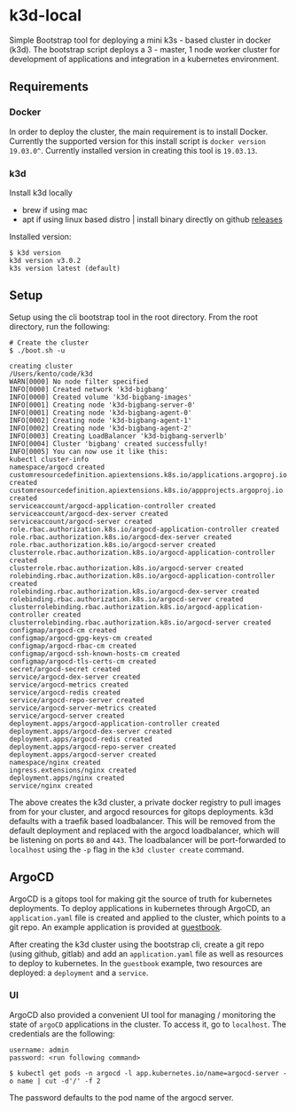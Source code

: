 # k3d-local

Simple Bootstrap tool for deploying a mini k3s - based cluster in docker (k3d). The bootstrap script deploys a 3 - master, 1 node worker cluster for development of applications and integration in a kubernetes environment.  

## Requirements
### Docker
In order to deploy the cluster, the main requirement is to install Docker.  Currently the supported version for this install script is `docker version 19.03.0^`.  Currently installed version in creating this tool is `19.03.13`.  

### k3d
Install k3d locally 
- brew if using mac
- apt if using linux based distro | install binary directly on github [releases](https://github.com/rancher/k3d/releases)

Installed version:
```
$ k3d version
k3d version v3.0.2
k3s version latest (default)
```

## Setup
Setup using the cli bootstrap tool in the root directory.  From the root directory, run the following:
```
# Create the cluster 
$ ./boot.sh -u 

creating cluster 
/Users/kento/code/k3d
WARN[0000] No node filter specified                     
INFO[0000] Created network 'k3d-bigbang'                
INFO[0000] Created volume 'k3d-bigbang-images'          
INFO[0001] Creating node 'k3d-bigbang-server-0'         
INFO[0001] Creating node 'k3d-bigbang-agent-0'          
INFO[0002] Creating node 'k3d-bigbang-agent-1'          
INFO[0002] Creating node 'k3d-bigbang-agent-2'          
INFO[0003] Creating LoadBalancer 'k3d-bigbang-serverlb' 
INFO[0004] Cluster 'bigbang' created successfully!      
INFO[0005] You can now use it like this:                
kubectl cluster-info
namespace/argocd created
customresourcedefinition.apiextensions.k8s.io/applications.argoproj.io created
customresourcedefinition.apiextensions.k8s.io/appprojects.argoproj.io created
serviceaccount/argocd-application-controller created
serviceaccount/argocd-dex-server created
serviceaccount/argocd-server created
role.rbac.authorization.k8s.io/argocd-application-controller created
role.rbac.authorization.k8s.io/argocd-dex-server created
role.rbac.authorization.k8s.io/argocd-server created
clusterrole.rbac.authorization.k8s.io/argocd-application-controller created
clusterrole.rbac.authorization.k8s.io/argocd-server created
rolebinding.rbac.authorization.k8s.io/argocd-application-controller created
rolebinding.rbac.authorization.k8s.io/argocd-dex-server created
rolebinding.rbac.authorization.k8s.io/argocd-server created
clusterrolebinding.rbac.authorization.k8s.io/argocd-application-controller created
clusterrolebinding.rbac.authorization.k8s.io/argocd-server created
configmap/argocd-cm created
configmap/argocd-gpg-keys-cm created
configmap/argocd-rbac-cm created
configmap/argocd-ssh-known-hosts-cm created
configmap/argocd-tls-certs-cm created
secret/argocd-secret created
service/argocd-dex-server created
service/argocd-metrics created
service/argocd-redis created
service/argocd-repo-server created
service/argocd-server-metrics created
service/argocd-server created
deployment.apps/argocd-application-controller created
deployment.apps/argocd-dex-server created
deployment.apps/argocd-redis created
deployment.apps/argocd-repo-server created
deployment.apps/argocd-server created
namespace/nginx created
ingress.extensions/nginx created
deployment.apps/nginx created
service/nginx created

```
The above creates the k3d cluster, a private docker registry to pull images from for your cluster, and argocd resources for gitops deployments.  k3d defaults with a traefik based loadbalancer.  This will be removed from the default deployment and replaced with the argocd loadbalancer, which will be listening on ports `80` and `443`.  The loadbalancer will be port-forwarded to `localhost` using the `-p` flag in the `k3d cluster create` command.

## ArgoCD
ArgoCD is a gitops tool for making git the source of truth for kubernetes deployments.  To deploy applications in kubernetes through ArgoCD, an `application.yaml` file is created and applied to the cluster, which points to a git repo.  An example application is provided at [guestbook](https://gitlab.com/kogisu/guestbook).  

After creating the k3d cluster using the bootstrap cli, create a git repo (using github, gitlab) and add an `application.yaml` file as well as resources to deploy to kubernetes.  In the `guestbook` example, two resources are deployed: a `deployment` and a `service`.  

### UI
ArgoCD also provided a convenient UI tool for managing / monitoring the state of `argoCD` applications in the cluster. To access it, go to `localhost`.  The credentials are the following:
```
username: admin
password: <run following command>

$ kubectl get pods -n argocd -l app.kubernetes.io/name=argocd-server -o name | cut -d'/' -f 2
```
The password defaults to the pod name of the argocd server.
 
